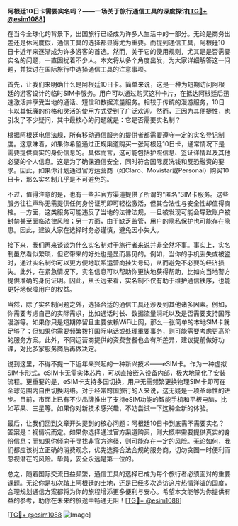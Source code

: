 **阿根廷10日卡需要实名吗？——一场关于旅行通信工具的深度探讨[[TG💪+ @esim1088](https://t.me/s/esim1088)]**

在当今全球化的背景下，出国旅行已经成为许多人生活中的一部分。无论是商务出差还是休闲度假，通信工具的选择都显得尤为重要。而提到通信工具，阿根廷10日卡近年来逐渐成为许多游客的首选。然而，关于它的使用规则，尤其是是否需要实名的问题，一直困扰着不少人。本文将从多个角度出发，为大家详细解答这一问题，并探讨在国际旅行中选择通信工具的注意事项。

首先，让我们来明确什么是阿根廷10日卡。简单来说，这是一种为短期访问阿根廷的游客设计的临时SIM卡服务。用户可以通过购买这种卡片，在抵达阿根廷后迅速激活并享受当地的通话、短信和数据流量服务。相较于传统的漫游服务，10日卡以其低廉的价格和灵活的使用方式受到了广泛欢迎。然而，正因为其便捷性，也引发了不少疑问，其中最核心的问题就是：它是否需要实名制？

根据阿根廷电信法规，所有移动通信服务的提供者都需要遵守一定的实名登记制度。这意味着，如果你希望通过正规渠道购买一张阿根廷10日卡，通常情况下是需要提供真实的身份信息的。具体而言，这可能包括护照信息、签证详情以及其他必要的个人信息。这是为了确保通信安全，同时符合国际反洗钱和反恐融资的要求。因此，如果你计划通过官方运营商（如Claro、Movistar或Personal）购买10日卡，那么实名制几乎是不可避免的。

不过，值得注意的是，也有一些非官方渠道提供了所谓的“匿名”SIM卡服务。这些服务往往声称无需提供任何身份证明即可轻松激活，但其合法性与安全性却值得商榷。一方面，这类服务可能违反了当地的法律法规，一旦被发现可能会导致账户被封禁甚至面临法律风险；另一方面，由于缺乏监管，用户的隐私保护也可能存在隐患。因此，建议大家在选择时务必谨慎，避免因小失大。

接下来，我们再来谈谈为什么实名制对于旅行者来说并非全然坏事。事实上，实名制虽然看似繁琐，但它带来的好处也是显而易见的。例如，当你的手机丢失或被盗时，通过实名制你可以更方便地联系运营商挂失号码，从而避免不必要的经济损失。此外，在紧急情况下，实名信息可以帮助你更快地获得帮助，比如向当地警方提供准确的身份证明。因此，从长远来看，实名制不仅有助于维护通信秩序，也能更好地保障用户的权益。

当然，除了实名制问题之外，选择合适的通信工具还涉及到其他诸多因素。例如，你需要考虑自己的实际需求，比如通话时长、数据流量消耗以及是否需要支持国际漫游等。如果你只是短期停留且主要依赖WiFi上网，那么一张简单的本地SIM卡就足够了；但如果你需要频繁拨打国际电话或处理重要事务，则可能需要考虑更高阶的服务方案。此外，不同运营商提供的资费套餐也会有所差异，建议提前做好功课，对比多家服务商后再做决定。

说到这里，不得不提一下近年来兴起的一种新兴技术——eSIM卡。作为一种虚拟SIM卡形式，eSIM卡无需实体芯片，可以直接嵌入设备内部，极大地简化了安装流程。更重要的是，eSIM卡支持多国切换，用户无需频繁更换物理SIM卡即可在全球范围内自由切换网络。对于经常跨国旅行的人来说，这无疑是一项革命性的进步。目前，市面上已有不少品牌推出了支持eSIM功能的智能手机和平板电脑，比如苹果、三星等。如果你对新技术感兴趣，不妨尝试一下这种全新的体验。

最后，让我们回到文章开头提到的核心问题：阿根廷10日卡到底需不需要实名？答案是：视情况而定。如果你选择通过官方渠道购买，则大概率需要提供真实的身份信息；而如果你倾向于寻找非官方途径，则可能存在一定的风险。无论如何，我们都应该树立正确的消费观念，优先选择合法合规的服务商，切勿贪图一时便利而忽视潜在的风险。毕竟，安全永远是第一位的。

总之，随着国际交流日益频繁，通信工具的选择已成为每个旅行者必须面对的重要课题。无论你是初次踏上阿根廷的土地，还是已经多次造访这片热情洋溢的国度，合理规划通信方案都将为你的旅程增添更多便利与安心。希望本文能够为你提供有益的参考，助你在未来的旅途中畅通无阻！[[TG💪+ @esim1088](https://t.me/s/esim1088)]

[[TG💪+ @esim1088](https://t.me/s/esim1088) ![Image](https://i.postimg.cc/4NQfJmqS/Snipaste-2025-05-13-00-14-12.png)]